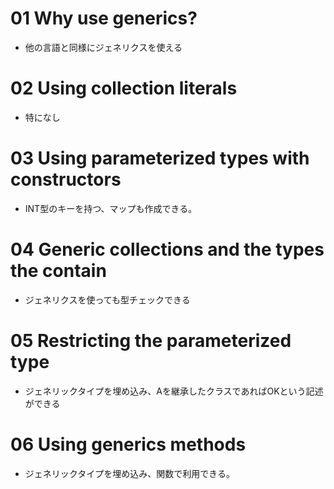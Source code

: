 # 01 Why use generics?

* 他の言語と同様にジェネリクスを使える

# 02 Using collection literals

* 特になし

# 03 Using parameterized types with constructors

* INT型のキーを持つ、マップも作成できる。

# 04 Generic collections and the types the contain

* ジェネリクスを使っても型チェックできる

# 05 Restricting the parameterized type

* ジェネリックタイプを埋め込み、Aを継承したクラスであればOKという記述ができる

# 06 Using generics methods

* ジェネリックタイプを埋め込み、関数で利用できる。
